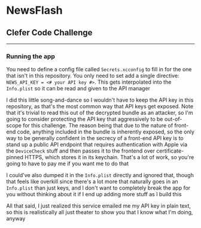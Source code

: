 #  NewsFlash
## Clefer Code Challenge

-------------------------------

### Running the app

You need to define a config file called `Secrets.xcconfig` to fill in for the one that isn't in this repository. You only need to set add a single directive: `NEWS_API_KEY = <# your API key #>`. This gets interpolated into the `Info.plist` so it can be read and given to the API manager

I did this little song-and-dance so I wouldn't have to keep the API key in this repository, as that's the most common way that API keys get exposed. Note that it's trivial to read this out of the decrypted bundle as an attacker, so I'm going to consider protecting the API key that aggressively to be out-of-scope for this challenge. The reason being that due to the nature of front-end code, anything included in the bundle is inherently exposed, so the only way to be generally confident in the secrecy of a front-end API key is to stand up a public API endpoint that requires authentication with Apple via the `DeviceCheck` stuff and then passes it to the frontend over certificate-pinned HTTPS, which stores it in its keychain. That's a lot of work, so you're going to have to pay me if you want me to do that

I could've also dumped it in the `Info.plist` directly and ignored that, though that feels like overkill since there's a lot more that naturally goes in an `Info.plist` than just keys, and I don't want to completely break the app for you without thinking about it if I end up adding more stuff as I build this

All that said, I just realized this service emailed me my API key in plain text, so this is realistically all just theater to show you that I know what I'm doing, anyway
